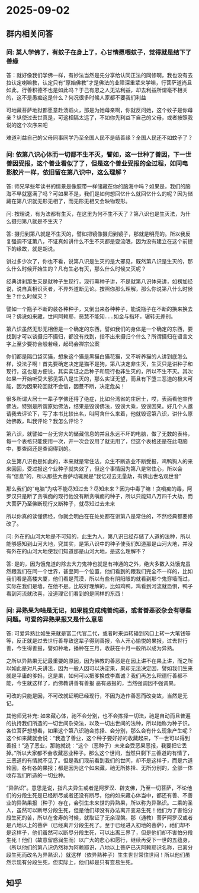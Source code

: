 # 2025-09-02

## 群内相关问答

### 问: 某人学佛了，有蚊子在身上了，心甘情愿喂蚊子，觉得就是结下了善缘

答：就好像我们学佛一样，有妙法当然是先分享给认同正法的同修啊，我也没有去拉认定喇嘛教，认定只有“原始佛教”才是佛法的业障深重辈来学嘛，行菩萨道尚且如此，行善积德不也是如此吗？于己有恩之人无法利益，却去利益所谓毫不相关的，这不是愚痴这是什么？何况很多时候人家都不要我们利益

可地藏菩萨地狱都愿意赴汤蹈火，那是为她母亲啊，你就反问她，这个蚊子是你母亲？纵使过去世真是，可这相隔太远了，不如你先利益下自己的父母，或者按照我说的这个次序来吧

难道利益自己的父母同事同学乃至全国人民不是结善缘？全国人民还不如蚊子了？

### 问: 依第八识心体而一切都不生不灭，譬如，这一世种了善因，下一世善因受报，这个善业看似了了，但是这个善业受报的全过程，如同电影胶片一样，依旧留在第八识中，这么理解？

答: 师兄早些年读书的情景是像胶带一样储藏在你的脑海中吗？如果是，我们的脑海不早就塞满了吗？可如果不是，我们是如何想回忆什么就回忆什么的呢？因为储藏在第八识就无形无相了，而无形无相又会映物现形。

问: 按理说，有为法都有生灭，在这里为何不生不灭了？第八识也是生灭法，为什么摄归第八就是不生灭？

答: 摄归到第八就是不生灭的，譬如把镜像摄归到镜子，那就是明亮的。所以我反复强调不证第八，不证真如讲什么不生不灭都是耍流氓，因为没有建立在这个前提下的缘故，就是胡说。

讲过多少次了，你也不看，说第八识是生灭的是大邪见，既然第八识是生灭的，那么什么时候开始生的？凡有生必有灭，那么什么时候又灭呢？

经典讲刹那生灭是就种子生现行，现行熏种子讲，不是就第八识体来讲，如楞加经说，说自真相识灭者，不异外道断见论。按照你那么理解，那么你说第八什么时候生？什么时候灭？

譬如一个瓶子不断的装各种种子，又倒出来各种种子，能说瓶子在不断的换来换去吗？佛说如来藏，世间阿赖耶，恶慧不能知……如金与指环，辗转无差别。

第八识虽然无形无相但是一个确定的东西，譬如我们的身体是一个确定的东西，要找到才可以谈摄归不摄归，都没有找到，指不出来摄归个什么？所谓摄归在语言文字上至少要符合般若经，起码会禅宗公案

你们都是隔口袋买猫，想象这个猫是黑猫白猫花猫，又不听养猫的人讲到底怎么样，没法子啊！首先要确定决定是猫不是狗，第八决定非生灭，生灭只是讲种子和现行，这也是方便说，其实实证之后种子和现行也非生灭的，所以不生不灭。其次如果一开始听受大邪见第八是生灭的，那么实证无望，而且有下堕三恶道的极大可能，因为因果轮回就不会信，因蔓不断，决定危矣！

很多所谓大居士一辈子学佛还得了绝症，比如台湾省的庄居士，哎，表面看他宣传佛法，特别是所谓原始佛法，结果是毁谤佛法，毁谤大乘，毁谤因果。好几个人邀请我去评论下，写了本书比较出名，叫阿含什么来着，他就毁谤第八识，讲什么原始佛教，叫我评论？我怎么评论？

第八识，就譬如一台无穷大的储藏信息的并且永远不坏的电脑，做了无数的表格，每一个表格只能使用一次，开一次会议用了就无用了，但这个表格还是在此电脑中，要查阅还是查阅得到的。

众生第八识也是如此的，本来就是常住法，众生不断造业不断受报，鸡鸭狗人的来来回回，受过报这个业种子就失效了，但这个事情因为第八是常住心，所以会有“信息”的，所以那些大菩萨动辄就是“我忆过去无量劫，有佛出世名观世音”

那么我们的“电脑”为啥不能尽知过去？尽知未来？因为中毒了嘛！贪嗔痴的毒，阿罗汉只是断了贪嗔痴的现行他没有断贪嗔痴的种子，所以只能知八万四千大劫，而大菩萨乃至佛断现行又断种子，就尽知过去未来

所以你真的读懂佛经，你就会明白在在处处都在讲第八是常住的，不然经典都要修改了。

问: 外在的山河大地是不可知的，此生为人，第八识已经存储了人道的法种，所以能够感知到山河大地，究其实，是第八识中的种子使我们知道那是山河大地，并没有外在的山河大地使我们知道那是山河大地，是这么理解不？

答: 是的，因为饿鬼道的除去大力鬼神也就是有神通的之外，绝大多数入处饿鬼虽然跟我们在同一个世界，甚至同一个位置，他们看到的跟我们完全不一样的，比如我们看是高楼大厦，他们看是荒漠，所以有些有阴阳眼的就看到那个鬼穿墙而过，实际在我们是墙，在他不是。比较好理解的，比如鸡鸭，鸡看到河流就恐惧，鸭子看到河流就欣喜，没道理它们看到的是同样的东西！

### 问: 异熟果为啥是无记，如果能变成纯善纯恶，或者善恶驳杂会有哪些问题。可爱的异熟果报又是什么意思

答: 可爱异熟比如生来就是富二代官二代，或者时来运转碰到风口上转一大笔钱等等，反正就是过去世行善导致这辈子得到善报，令人开心愉悦的果报，过去世行善，今生得善报，譬如种地，播种在三月，收获在十月一般所以成为异熟。

之所以异熟果无记最重要的原因，因为佛教的善恶是在因上讲不在果上讲，而之所以如此是对凡夫讲法，因为一般人因可以决定果，果却无法决定因，譬如我们生来就是平庸的爹妈，这是果，如何可以把爹换成李嘉诚？我们再怎么积德行善都不能，今生就这样了，而佛教讲善有善报 恶有恶报的，当然强调因不强调果。

可改的只能是因，不可改就证明已经现行，不因为造作善恶而改变故，当然是无记。

其他师兄补充: 如来藏心体，祂不会分别，也不会拣择一切法，祂是自动而且普遍的执持我们所造的一切世间杂染法，以及一切出世间的法种，所以祂称为种子识。各位菩萨想想看，如果这个第八识祂会拣择、会分别，那么会有什么现象产生呢？这个如来藏就会说：“我造了善业，这个种子要好好的收藏起来，下一世可以得到善报！”造了恶业，那祂就说：“这个（恶种子）未来会受恶果恶报，我要把它丢掉。”所以大家都不会收藏恶业种子。那么这个世间，当然只剩下三善道的有情了，三恶道的有情就不见了。但是我们现前看到我们的世间，却不是这样子，而是六道轮回，各有各的果报；都是因为这个如来藏，祂无所拣择、无所分别的，全部一体收存我们所造的一切业种。

“异熟识”。意思是说，指凡夫异生或者是阿罗汉、辟支佛，乃至一切菩萨，不论他们的分段生死是已经断尽或者还没有断尽，他的如来藏心体当中，都还有善、不善业的异熟果报（种子）存在，会引生未来世的异熟果，所以称为异熟识。二乘的圣人，虽然可以断尽分段生死，但是他们却没有办法离开变易生死！他们为了害怕分段生死的苦，所以在舍寿的时候，就取证了无余涅槃。那（通教）菩萨阿罗汉或者是八地以上的菩萨（已经离开分段生死了。至于已经进入初地的菩萨），祂们却不是这样子，他们虽然可以断尽分段生死，可以出离三界了，但是他们却不害怕分段生死！他们（故意留惑润生而）以广大的悲心和愿行，继续再受下一世的五蕴身，（所以他们的第八识仍然称为阿赖耶识，八地以上菩萨已灭阿赖耶识名称，已离分段生死而改名为异熟识，）就这样（依异熟种子）生生世世常住世间！所以他们虽然示现有分段生死，但实际上，他们却是只有变易生死。

## 知乎
